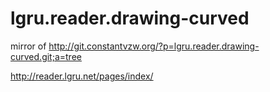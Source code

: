 # lgru.reader.drawing-curved
mirror of http://git.constantvzw.org/?p=lgru.reader.drawing-curved.git;a=tree

http://reader.lgru.net/pages/index/
